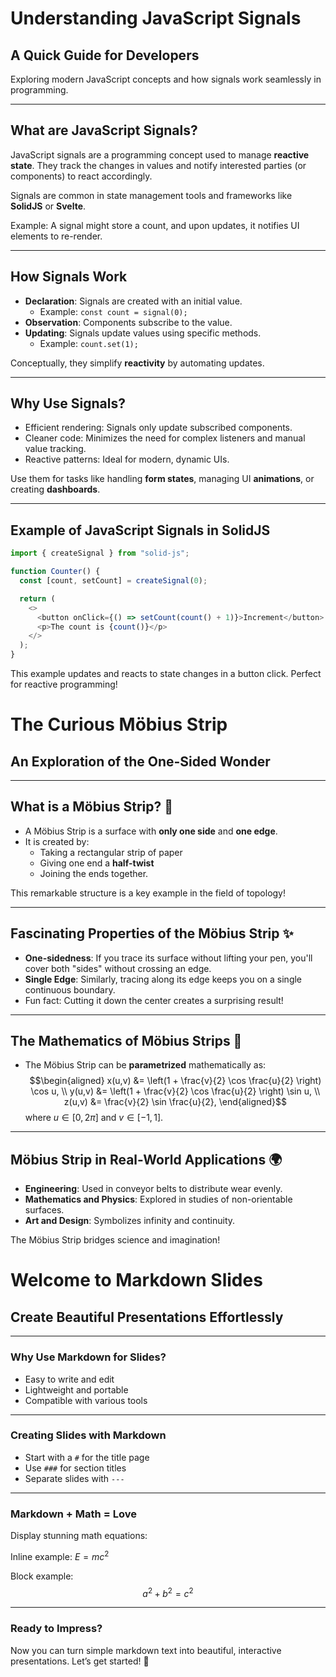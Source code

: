 <!-- try paste these to the markdown editor and see the effects -->
# Understanding JavaScript Signals
## A Quick Guide for Developers

Exploring modern JavaScript concepts and how signals work seamlessly in programming.

---

## What are JavaScript Signals?

JavaScript signals are a programming concept used to manage **reactive state**. They track the changes in values and notify interested parties (or components) to react accordingly.

Signals are common in state management tools and frameworks like **SolidJS** or **Svelte**.

Example: A signal might store a count, and upon updates, it notifies UI elements to re-render.

---

## How Signals Work

- **Declaration**: Signals are created with an initial value.
  - Example: `const count = signal(0);`
- **Observation**: Components subscribe to the value.
- **Updating**: Signals update values using specific methods.
  - Example: `count.set(1);`

Conceptually, they simplify **reactivity** by automating updates.

---

## Why Use Signals?

- Efficient rendering: Signals only update subscribed components.
- Cleaner code: Minimizes the need for complex listeners and manual value tracking.
- Reactive patterns: Ideal for modern, dynamic UIs.

Use them for tasks like handling **form states**, managing UI **animations**, or creating **dashboards**.

---

## Example of JavaScript Signals in SolidJS

```javascript
import { createSignal } from "solid-js";

function Counter() {
  const [count, setCount] = createSignal(0);

  return (
    <>
      <button onClick={() => setCount(count() + 1)}>Increment</button>
      <p>The count is {count()}</p>
    </>
  );
}
```

This example updates and reacts to state changes in a button click. Perfect for reactive programming!


<!-- another  -->
# The Curious Möbius Strip  
## An Exploration of the One-Sided Wonder

---

## What is a Möbius Strip? 🤔

- A Möbius Strip is a surface with **only one side** and **one edge**.
- It is created by:
  - Taking a rectangular strip of paper  
  - Giving one end a **half-twist**  
  - Joining the ends together.  

This remarkable structure is a key example in the field of topology!

---

## Fascinating Properties of the Möbius Strip ✨

- **One-sidedness**: If you trace its surface without lifting your pen, you'll cover both "sides" without crossing an edge.  
- **Single Edge**: Similarly, tracing along its edge keeps you on a single continuous boundary.  
- Fun fact: Cutting it down the center creates a surprising result!  

---

## The Mathematics of Möbius Strips 🔢

- The Möbius Strip can be **parametrized** mathematically as:
  $$\begin{aligned}
  x(u,v) &= \left(1 + \frac{v}{2} \cos \frac{u}{2} \right) \cos u, \\
  y(u,v) &= \left(1 + \frac{v}{2} \cos \frac{u}{2} \right) \sin u, \\
  z(u,v) &= \frac{v}{2} \sin \frac{u}{2},
  \end{aligned}$$
  where $u \in [0, 2\pi]$ and $v \in [-1, 1]$.

---

## Möbius Strip in Real-World Applications 🌍

- **Engineering**: Used in conveyor belts to distribute wear evenly.  
- **Mathematics and Physics**: Explored in studies of non-orientable surfaces.  
- **Art and Design**: Symbolizes infinity and continuity.  

The Möbius Strip bridges science and imagination!

# Welcome to Markdown Slides
## Create Beautiful Presentations Effortlessly

---

### Why Use Markdown for Slides?

- Easy to write and edit 
- Lightweight and portable 
- Compatible with various tools

---

### Creating Slides with Markdown

- Start with a `#` for the title page
- Use `###` for section titles
- Separate slides with `---`

---

### Markdown + Math = Love 

Display stunning math equations:

Inline example: $E = mc^2$

Block example:
$$
a^2 + b^2 = c^2
$$

---

### Ready to Impress?

Now you can turn simple markdown text into beautiful, interactive presentations. Let’s get started! :rocket: